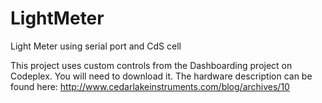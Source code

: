# LightMeter
Light Meter using serial port and CdS cell

This project uses custom controls from the Dashboarding project on Codeplex. You will need to download it.
The hardware description can be found here: http://www.cedarlakeinstruments.com/blog/archives/10
